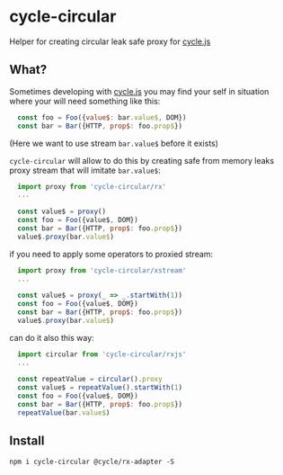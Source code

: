 # cycle-circular

Helper for creating circular leak safe proxy for [cycle.js](http://cycle.js.org)

## What?

Sometimes developing with [cycle.js](https://github.com/cyclejs/core) you may find your self in situation
where your will need something like this:
```js
  const foo = Foo({value$: bar.value$, DOM})
  const bar = Bar({HTTP, prop$: foo.prop$})
```
(Here we want to use stream `bar.value$` before it exists)

`cycle-circular` will allow to do this by creating 
safe from memory leaks proxy stream that will imitate `bar.value$`: 

```js
  import proxy from 'cycle-circular/rx'  
  ...
  
  const value$ = proxy()   
  const foo = Foo({value$, DOM})
  const bar = Bar({HTTP, prop$: foo.prop$})
  value$.proxy(bar.value$)
```

if you need to apply some operators to proxied stream:
```js
  import proxy from 'cycle-circular/xstream'  
  ...
  
  const value$ = proxy(_ => _.startWith(1))   
  const foo = Foo({value$, DOM})
  const bar = Bar({HTTP, prop$: foo.prop$})
  value$.proxy(bar.value$)
```

can do it also this way:
```js
  import circular from 'cycle-circular/rxjs'  
  ...
  
  const repeatValue = circular().proxy
  const value$ = repeatValue().startWith(1)
  const foo = Foo({value$, DOM})
  const bar = Bar({HTTP, prop$: foo.prop$})
  repeatValue(bar.value$)
```

## Install
```
npm i cycle-circular @cycle/rx-adapter -S
```